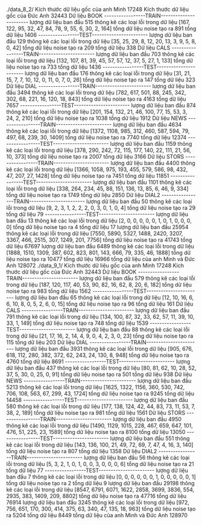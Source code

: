 ./data_8_2/
Kích thước dữ liệu gốc của anh Minh 17248
Kích thước dữ liệu gốc của Đức Anh 32443
Dữ liệu BOOK
-----------------TRAIN-----------------------
lượng dữ liệu ban đầu 515
thông kê các loại lỗi trong dữ liệu
[167, 122, 95, 32, 47, 84, 78, 9, 55, 6, 30, 2, 164]
tổng dữ liệu noise tạo ra 891
tổng dữ liệu 1406
-----------------TEST-----------------------
lượng dữ liệu ban đầu 129
thông kê các loại lỗi trong dữ liệu
[35, 25, 29, 8, 12, 20, 13, 3, 9, 5, 8, 0, 42]
tổng dữ liệu noise tạo ra 209
tổng dữ liệu 338
Dữ liệu CALS
-----------------TRAIN-----------------------
lượng dữ liệu ban đầu 703
thông kê các loại lỗi trong dữ liệu
[132, 107, 81, 39, 45, 57, 57, 12, 37, 5, 27, 1, 133]
tổng dữ liệu noise tạo ra 733
tổng dữ liệu 1436
-----------------TEST-----------------------
lượng dữ liệu ban đầu 176
thông kê các loại lỗi trong dữ liệu
[31, 21, 15, 7, 7, 10, 12, 0, 11, 0, 7, 0, 26]
tổng dữ liệu noise tạo ra 147
tổng dữ liệu 323
Dữ liệu DIAL
-----------------TRAIN-----------------------
lượng dữ liệu ban đầu 3494
thông kê các loại lỗi trong dữ liệu
[782, 617, 501, 88, 245, 342, 302, 68, 221, 16, 120, 18, 843]
tổng dữ liệu noise tạo ra 4163
tổng dữ liệu 7657
-----------------TEST-----------------------
lượng dữ liệu ban đầu 874
thông kê các loại lỗi trong dữ liệu
[201, 154, 132, 21, 46, 100, 77, 15, 53, 3, 24, 2, 210]
tổng dữ liệu noise tạo ra 1038
tổng dữ liệu 1912
Dữ liệu NEWS
-----------------TRAIN-----------------------
lượng dữ liệu ban đầu 4634
thông kê các loại lỗi trong dữ liệu
[1372, 1108, 985, 312, 460, 587, 594, 79, 497, 68, 239, 30, 1409]
tổng dữ liệu noise tạo ra 7740
tổng dữ liệu 12374
-----------------TEST-----------------------
lượng dữ liệu ban đầu 1159
thông kê các loại lỗi trong dữ liệu
[378, 290, 242, 72, 115, 177, 140, 22, 111, 21, 56, 10, 373]
tổng dữ liệu noise tạo ra 2007
tổng dữ liệu 3166
Dữ liệu STORS
-----------------TRAIN-----------------------
lượng dữ liệu ban đầu 4400
thông kê các loại lỗi trong dữ liệu
[1366, 1058, 975, 193, 455, 579, 586, 98, 432, 47, 207, 27, 1428]
tổng dữ liệu noise tạo ra 7451
tổng dữ liệu 11851
-----------------TEST-----------------------
lượng dữ liệu ban đầu 1101
thông kê các loại lỗi trong dữ liệu
[338, 264, 234, 45, 88, 151, 136, 13, 85, 6, 46, 9, 334]
tổng dữ liệu noise tạo ra 1749
tổng dữ liệu 2850
Dữ liệu DIAL2
-----------------TRAIN-----------------------
lượng dữ liệu ban đầu 50
thông kê các loại lỗi trong dữ liệu
[9, 2, 3, 1, 2, 2, 2, 0, 3, 0, 1, 0, 4]
tổng dữ liệu noise tạo ra 29
tổng dữ liệu 79
-----------------TEST-----------------------
lượng dữ liệu ban đầu 13
thông kê các loại lỗi trong dữ liệu
[2, 0, 0, 0, 0, 0, 1, 0, 1, 0, 0, 0, 0]
tổng dữ liệu noise tạo ra 4
tổng dữ liệu 17
lượng dữ liệu ban đầu 25954
thông kê các loại lỗi trong dữ liệu
[7550, 5890, 5327, 1488, 2420, 3207, 3367, 466, 2515, 307, 1249, 201, 7756]
tổng dữ liệu noise tạo ra 41743
tổng dữ liệu 67697
lượng dữ liệu ban đầu 6489
thông kê các loại lỗi trong dữ liệu
[1888, 1510, 1309, 387, 602, 823, 801, 143, 666, 79, 335, 46, 1888]
tổng dữ liệu noise tạo ra 10477
tổng dữ liệu 16966
tổng dữ liệu của anh Minh và Đức Anh  128072
./data_9_1/
Kích thước dữ liệu gốc của anh Minh 17248
Kích thước dữ liệu gốc của Đức Anh 32443
Dữ liệu BOOK
-----------------TRAIN-----------------------
lượng dữ liệu ban đầu 579
thông kê các loại lỗi trong dữ liệu
[187, 120, 117, 40, 53, 90, 82, 16, 62, 8, 20, 6, 182]
tổng dữ liệu noise tạo ra 983
tổng dữ liệu 1562
-----------------TEST-----------------------
lượng dữ liệu ban đầu 65
thông kê các loại lỗi trong dữ liệu
[12, 10, 16, 6, 6, 10, 8, 0, 5, 2, 6, 0, 15]
tổng dữ liệu noise tạo ra 96
tổng dữ liệu 161
Dữ liệu CALS
-----------------TRAIN-----------------------
lượng dữ liệu ban đầu 791
thông kê các loại lỗi trong dữ liệu
[134, 100, 87, 32, 33, 62, 57, 11, 39, 10, 33, 1, 149]
tổng dữ liệu noise tạo ra 748
tổng dữ liệu 1539
-----------------TEST-----------------------
lượng dữ liệu ban đầu 88
thông kê các loại lỗi trong dữ liệu
[21, 17, 16, 2, 14, 4, 9, 0, 4, 2, 3, 0, 23]
tổng dữ liệu noise tạo ra 115
tổng dữ liệu 203
Dữ liệu DIAL
-----------------TRAIN-----------------------
lượng dữ liệu ban đầu 3931
thông kê các loại lỗi trong dữ liệu
[905, 676, 618, 112, 280, 382, 372, 62, 243, 24, 130, 8, 948]
tổng dữ liệu noise tạo ra 4760
tổng dữ liệu 8691
-----------------TEST-----------------------
lượng dữ liệu ban đầu 437
thông kê các loại lỗi trong dữ liệu
[80, 81, 62, 10, 28, 52, 37, 5, 30, 0, 25, 0, 91]
tổng dữ liệu noise tạo ra 501
tổng dữ liệu 938
Dữ liệu NEWS
-----------------TRAIN-----------------------
lượng dữ liệu ban đầu 5213
thông kê các loại lỗi trong dữ liệu
[1625, 1322, 1156, 360, 530, 742, 706, 108, 563, 67, 299, 43, 1724]
tổng dữ liệu noise tạo ra 9245
tổng dữ liệu 14458
-----------------TEST-----------------------
lượng dữ liệu ban đầu 580
thông kê các loại lỗi trong dữ liệu
[177, 138, 124, 42, 44, 83, 73, 11, 53, 7, 38, 2, 189]
tổng dữ liệu noise tạo ra 981
tổng dữ liệu 1561
Dữ liệu STORS
-----------------TRAIN-----------------------
lượng dữ liệu ban đầu 4950
thông kê các loại lỗi trong dữ liệu
[1490, 1129, 1015, 228, 467, 659, 647, 101, 476, 51, 225, 23, 1589]
tổng dữ liệu noise tạo ra 8100
tổng dữ liệu 13050
-----------------TEST-----------------------
lượng dữ liệu ban đầu 551
thông kê các loại lỗi trong dữ liệu
[143, 136, 100, 21, 49, 72, 69, 7, 47, 4, 16, 3, 140]
tổng dữ liệu noise tạo ra 807
tổng dữ liệu 1358
Dữ liệu DIAL2
-----------------TRAIN-----------------------
lượng dữ liệu ban đầu 56
thông kê các loại lỗi trong dữ liệu
[5, 3, 2, 1, 0, 1, 0, 0, 3, 0, 0, 0, 6]
tổng dữ liệu noise tạo ra 21
tổng dữ liệu 77
-----------------TEST-----------------------
lượng dữ liệu ban đầu 7
thông kê các loại lỗi trong dữ liệu
[0, 0, 0, 0, 0, 0, 1, 0, 0, 0, 0, 0, 1]
tổng dữ liệu noise tạo ra 2
tổng dữ liệu 9
lượng dữ liệu ban đầu 29198
thông kê các loại lỗi trong dữ liệu
[8547, 6791, 6071, 1622, 2858, 3699, 3836, 554, 2935, 383, 1409, 209, 8802]
tổng dữ liệu noise tạo ra 47716
tổng dữ liệu 76914
lượng dữ liệu ban đầu 3245
thông kê các loại lỗi trong dữ liệu
[972, 756, 651, 170, 300, 414, 375, 63, 340, 47, 135, 18, 963]
tổng dữ liệu noise tạo ra 5204
tổng dữ liệu 8449
tổng dữ liệu của anh Minh và Đức Anh  128970
